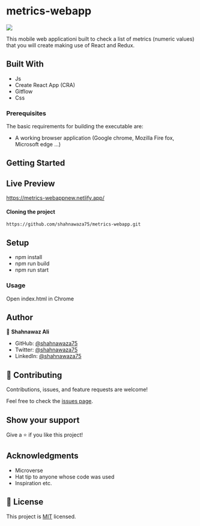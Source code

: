 # metrics-webapp

![](https://img.shields.io/badge/Microverse-blueviolet)

This mobile web applicationi built to check a list of metrics (numeric values) that you will create making use of React and Redux.

## Built With

- Js
- Create React App (CRA)
- Gitflow
- Css

### Prerequisites

The basic requirements for building the executable are:

- A working browser application (Google chrome, Mozilla Fire fox, Microsoft edge ...)

## Getting Started

## Live Preview

https://metrics-webappnew.netlify.app/

#### Cloning the project

```
https://github.com/shahnawaza75/metrics-webapp.git

```

## Setup

- npm install
- npm run build
- npm run start

### Usage

Open index.html in Chrome

## Author

👤 **Shahnawaz Ali**

- GitHub: [@shahnawaza75](https://github.com/shahnawaza75)
- Twitter: [@shahnawaza75](https://twitter.com/shahnawaza75)
- LinkedIn: [@shahnawaza75](https://www.linkedin.com/in/shahnawaz-ali-a24b72204)

## 🤝 Contributing

Contributions, issues, and feature requests are welcome!

Feel free to check the [issues page](../../issues/).

## Show your support

Give a ⭐️ if you like this project!

## Acknowledgments

- Microverse
- Hat tip to anyone whose code was used
- Inspiration etc.

## 📝 License

This project is [MIT](./MIT.md) licensed.
